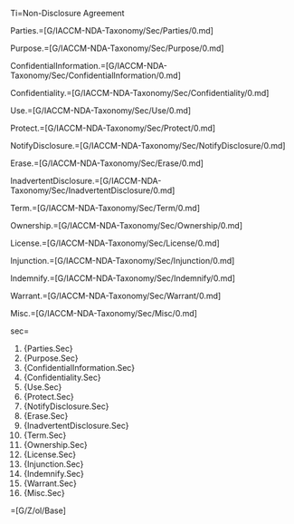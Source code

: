 Ti=Non-Disclosure Agreement

Parties.=[G/IACCM-NDA-Taxonomy/Sec/Parties/0.md]

Purpose.=[G/IACCM-NDA-Taxonomy/Sec/Purpose/0.md]

ConfidentialInformation.=[G/IACCM-NDA-Taxonomy/Sec/ConfidentialInformation/0.md]

Confidentiality.=[G/IACCM-NDA-Taxonomy/Sec/Confidentiality/0.md]

Use.=[G/IACCM-NDA-Taxonomy/Sec/Use/0.md]

Protect.=[G/IACCM-NDA-Taxonomy/Sec/Protect/0.md]

NotifyDisclosure.=[G/IACCM-NDA-Taxonomy/Sec/NotifyDisclosure/0.md]

Erase.=[G/IACCM-NDA-Taxonomy/Sec/Erase/0.md]

InadvertentDisclosure.=[G/IACCM-NDA-Taxonomy/Sec/InadvertentDisclosure/0.md]

Term.=[G/IACCM-NDA-Taxonomy/Sec/Term/0.md]

Ownership.=[G/IACCM-NDA-Taxonomy/Sec/Ownership/0.md]

License.=[G/IACCM-NDA-Taxonomy/Sec/License/0.md]

Injunction.=[G/IACCM-NDA-Taxonomy/Sec/Injunction/0.md]

Indemnify.=[G/IACCM-NDA-Taxonomy/Sec/Indemnify/0.md]

Warrant.=[G/IACCM-NDA-Taxonomy/Sec/Warrant/0.md]

Misc.=[G/IACCM-NDA-Taxonomy/Sec/Misc/0.md]


sec=<ol class="secs-and"><li>{Parties.Sec}<li>{Purpose.Sec}<li>{ConfidentialInformation.Sec}<li>{Confidentiality.Sec}<li>{Use.Sec}<li>{Protect.Sec}<li>{NotifyDisclosure.Sec}<li>{Erase.Sec}<li>{InadvertentDisclosure.Sec}<li>{Term.Sec}<li>{Ownership.Sec}<li>{License.Sec}<li>{Injunction.Sec}<li>{Indemnify.Sec}<li>{Warrant.Sec}<li>{Misc.Sec}</ol>

=[G/Z/ol/Base]
